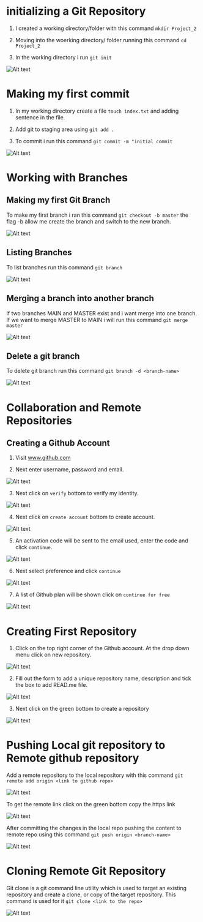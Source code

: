 #   initializing a Git Repository

1.  I created a working directory/folder with this command `mkdir Project_2`

2.  Moving into the woerking directory/ folder running this command `cd Project_2`

3.  In the working directory i run `git init` 

![Alt text](<images_2/Screenshot 2024-01-01 212849.png>)

#   Making my first commit

1. In my working directory create a file `touch index.txt` and adding sentence in the file.

2. Add git to staging area using `git add .`

3. To commit i run this command `git commit -m "initial commit`

![Alt text](<images_2/Screenshot 2023-12-26 213712.png>)

#  Working with Branches

##  Making my first Git Branch

To make my first branch i ran this command `git checkout -b master` the flag -b 
allow me create the branch and switch to the new branch.

![Alt text](<images_2/Screenshot 2024-01-05 231927.png>)

##  Listing Branches

To list branches run this command `git branch`

![Alt text](<images_2/Screenshot 2024-01-05 233349.png>)

##  Merging a branch into another branch

If two branches MAIN and MASTER exist and i want merge into one branch. If we want to merge MASTER to MAIN i will run this command `git merge master`

![Alt text](<images_2/Screenshot 2024-01-06 011758.png>)

##  Delete a git branch

To delete git branch run this command `git branch -d <branch-name>`

![Alt text](<images_2/Screenshot 2024-01-06 013116.png>)


#   Collaboration and Remote Repositories

##  Creating a Github Account

1.  Visit www.github.com

2.  Next enter username, password and email.

![Alt text](<images_2/Screenshot 2024-01-08 225329.png>)

3.  Next click on `verify` bottom to verify my identity.

![Alt text](<images_2/Screenshot 2024-01-08 225404.png>)

4.  Next click on `create account` bottom to create account.

![Alt text](<images_2/Screenshot 2024-01-08 231742.png>)

5.  An activation code will be sent to the email used, enter the code and click `continue`.

![Alt text](<images_2/Screenshot 2024-01-08 225722.png>)

6.  Next select preference and click `continue`

![Alt text](<images_2/Screenshot 2024-01-08 225852.png>)

7.  A list of Github plan will be shown click on `continue for free`

![Alt text](<images_2/Screenshot 2024-01-08 230509.png>)


#   Creating First Repository

1.  Click on the top right corner of the Github account. At the drop down menu click on new repository.

![Alt text](<images_2/Screenshot 2024-01-08 234008.png>)

2.  Fill out the form to add a unique repository name, description and tick the box to add READ.me file.

![Alt text](<images_2/Screenshot 2024-01-08 234747.png>)

3.  Next click on the green bottom to create a repository

![Alt text](<images_2/Screenshot 2024-01-08 234827.png>)


#   Pushing Local git repository to Remote github repository

Add a remote repository to the local repository with this command `git remote add origin <link to github repo>`

![Alt text](<images_2/Screenshot 2024-01-09 001023.png>)

To get the remote link click on the green bottom copy the https link

![Alt text](<images_2/Screenshot 2024-01-09 001208.png>)

After committing the changes in the local repo pushing the content to remote repo using this command `git push origin <branch-name>`

![Alt text](<images_2/Screenshot 2024-01-09 013812.png>)


#   Cloning Remote Git Repository

Git clone is a git command line utility which is used to target an existing repository and create a clone, or copy of the target repository. This command is used for it `git clone <link to the repo>`

![Alt text](<images_2/Screenshot 2024-01-09 015502.png>)
